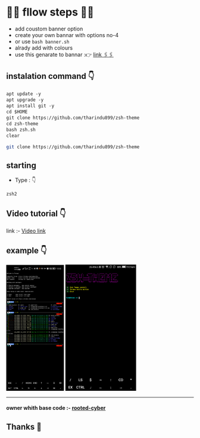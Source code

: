 # 🚨🚨 fllow steps 🚨🚨

- add coustom banner option
- create your own bannar with options no-4
- or use `bash banner.sh`
- alrady add with colours
- use this genarate to bannar :👉 [link 🖇️🖇️](https://textkool.com)

## instalation command 👇

```code
apt update -y
apt upgrade -y
apt install git -y
cd $HOME
git clone https://github.com/tharindu899/zsh-theme
cd zsh-theme
bash zsh.sh
clear 
```

```bash
git clone https://github.com/tharindu899/zsh-theme
```

## starting

- Type : 👇

 ```bash
 zsh2
 ```

## Video tutorial 👇

link :- [Video link](https://youtu.be/2krTPrMHG80)

## example 👇

<body
>
  <div class="image-container"
  >
    <img src="https://raw.githubusercontent.com/tharindu899/addon/main/termux/zsh/img/zsh.jpg" width="155" alt="Image 1"
    >
    <img src="https://github.com/rooted-cyber/image-upload/raw/master/zsh2.png" width="190" alt="Image 2"
    >
  </div>
</body>

____________________________________

#### owner whith base code :- [rooted-cyber](https://github.com/rooted-cyber)

## Thanks 🙏
